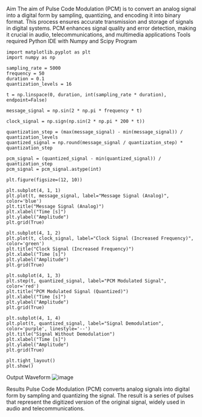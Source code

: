 Aim
The aim of Pulse Code Modulation (PCM) is to convert an analog signal into a digital form by sampling, quantizing, and encoding it into binary format. This process ensures accurate transmission and storage of signals in digital systems. PCM enhances signal quality and error detection, making it crucial in audio, telecommunications, and multimedia applications
Tools required
Python IDE with Numpy and Scipy
Program
```
import matplotlib.pyplot as plt
import numpy as np

sampling_rate = 5000
frequency = 50
duration = 0.1
quantization_levels = 16

t = np.linspace(0, duration, int(sampling_rate * duration), endpoint=False)

message_signal = np.sin(2 * np.pi * frequency * t)

clock_signal = np.sign(np.sin(2 * np.pi * 200 * t))

quantization_step = (max(message_signal) - min(message_signal)) / quantization_levels
quantized_signal = np.round(message_signal / quantization_step) * quantization_step

pcm_signal = (quantized_signal - min(quantized_signal)) / quantization_step
pcm_signal = pcm_signal.astype(int)

plt.figure(figsize=(12, 10))

plt.subplot(4, 1, 1)
plt.plot(t, message_signal, label="Message Signal (Analog)", color='blue')
plt.title("Message Signal (Analog)")
plt.xlabel("Time [s]")
plt.ylabel("Amplitude")
plt.grid(True)

plt.subplot(4, 1, 2)
plt.plot(t, clock_signal, label="Clock Signal (Increased Frequency)", color='green')
plt.title("Clock Signal (Increased Frequency)")
plt.xlabel("Time [s]")
plt.ylabel("Amplitude")
plt.grid(True)

plt.subplot(4, 1, 3)
plt.step(t, quantized_signal, label="PCM Modulated Signal", color='red')
plt.title("PCM Modulated Signal (Quantized)")
plt.xlabel("Time [s]")
plt.ylabel("Amplitude")
plt.grid(True)

plt.subplot(4, 1, 4)
plt.plot(t, quantized_signal, label="Signal Demodulation", color='purple', linestyle='--')
plt.title("Signal Without Demodulation")
plt.xlabel("Time [s]")
plt.ylabel("Amplitude")
plt.grid(True)

plt.tight_layout()
plt.show()
```
Output Waveform
![image](https://github.com/user-attachments/assets/3232459d-b2e7-4713-be92-1c5d78cf4008)

Results
Pulse Code Modulation (PCM) converts analog signals into digital form by sampling and quantizing the signal. The result is a series of pulses that represent the digitized version of the original signal, widely used in audio and telecommunications.

